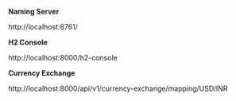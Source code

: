 **Naming Server**

http://localhost:8761/

**H2 Console**

http://localhost:8000/h2-console

**Currency Exchange**

http://localhost:8000/api/v1/currency-exchange/mapping/USD/INR
